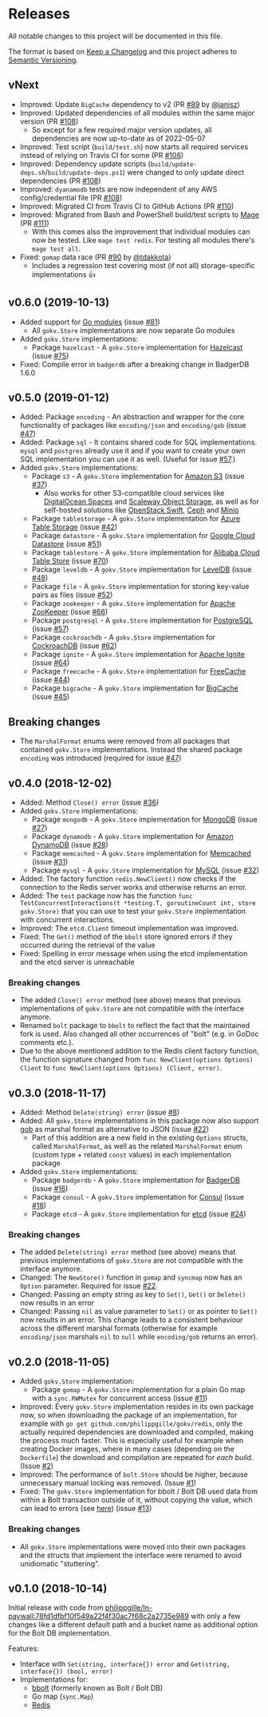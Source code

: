 Releases
========

All notable changes to this project will be documented in this file.

The format is based on [Keep a Changelog](http://keepachangelog.com/en/1.0.0/) and this project adheres to [Semantic Versioning](http://semver.org/spec/v2.0.0.html).

vNext
-----

- Improved: Update `BigCache` dependency to v2 (PR [#89](https://github.com/philippgille/gokv/pull/89) by [@janisz](https://github.com/janisz))
- Improved: Updated dependencies of all modules within the same major version (PR [#108](https://github.com/philippgille/gokv/pull/108))
    - So except for a few required major version updates, all dependencies are now up-to-date as of 2022-05-07
- Improved: Test script (`build/test.sh`) now starts all required services instead of relying on Travis CI for some (PR [#108](https://github.com/philippgille/gokv/pull/108))
- Improved: Dependency update scripts (`build/update-deps.sh`/`build/update-deps.ps1`) were changed to only update direct dependencies (PR [#108](https://github.com/philippgille/gokv/pull/108))
- Improved: `dyanamodb` tests are now independent of any AWS config/credential file (PR [#108](https://github.com/philippgille/gokv/pull/108))
- Improved: Migrated CI from Travis CI to GitHub Actions (PR [#110](https://github.com/philippgille/gokv/pull/110))
- Improved: Migrated from Bash and PowerShell build/test scripts to [Mage](https://github.com/magefile/mage) (PR [#111](https://github.com/philippgille/gokv/pull/111))
    - With this comes also the improvement that individual modules can now be tested. Like `mage test redis`. For testing all modules there's `mage test all`.
- Fixed: `gomap` data race (PR [#90](https://github.com/philippgille/gokv/pull/90) by [@tdakkota](https://github.com/tdakkota))
    - Includes a regression test covering most (if not all) storage-specific implementations 👍

v0.6.0 (2019-10-13)
-------------------

- Added support for [Go modules](https://github.com/golang/go/wiki/Modules) (issue [#81](https://github.com/philippgille/gokv/issues/81))
    - All `gokv.Store` implementations are now separate Go modules
- Added `gokv.Store` implementations:
    - Package `hazelcast` - A `gokv.Store` implementation for [Hazelcast](https://github.com/hazelcast/hazelcast) (issue [#75](https://github.com/philippgille/gokv/issues/75))
- Fixed: Compile error in `badgerdb` after a breaking change in BadgerDB 1.6.0

v0.5.0 (2019-01-12)
-------------------

- Added: Package `encoding` - An abstraction and wrapper for the core functionality of packages like `encoding/json` and `encoding/gob` (issue [#47](https://github.com/philippgille/gokv/issues/47))
- Added: Package `sql` - It contains shared code for SQL implementations. `mysql` and `postgres` already use it and if you want to create your own SQL implementation you can use it as well. (Useful for issue [#57](https://github.com/philippgille/gokv/issues/57).)
- Added `gokv.Store` implementations:
    - Package `s3` - A `gokv.Store` implementation for [Amazon S3](https://aws.amazon.com/s3/) (issue [#37](https://github.com/philippgille/gokv/issues/37))
        - Also works for other S3-compatible cloud services like [DigitalOcean Spaces](https://www.digitalocean.com/products/spaces/) and [Scaleway Object Storage](https://www.scaleway.com/object-storage/), as well as for self-hosted solutions like [OpenStack Swift](https://github.com/openstack/swift), [Ceph](https://github.com/ceph/ceph) and [Minio](https://github.com/minio/minio)
    - Package `tablestorage` - A `gokv.Store` implementation for [Azure Table Storage](https://azure.microsoft.com/en-us/services/storage/tables/) (issue [#42](https://github.com/philippgille/gokv/issues/42))
    - Package `datastore` - A `gokv.Store` implementation for [Google Cloud Datastore](https://cloud.google.com/datastore/) (issue [#51](https://github.com/philippgille/gokv/issues/51))
    - Package `tablestore` - A `gokv.Store` implementation for [Alibaba Cloud Table Store](https://www.alibabacloud.com/de/product/table-store) (issue [#70](https://github.com/philippgille/gokv/issues/70))
    - Package `leveldb` - A `gokv.Store` implementation for [LevelDB](https://github.com/syndtr/goleveldb) (issue [#48](https://github.com/philippgille/gokv/issues/48))
    - Package `file` - A `gokv.Store` implementation for storing key-value pairs as files (issue [#52](https://github.com/philippgille/gokv/issues/52))
    - Package `zookeeper` - A `gokv.Store` implementation for [Apache ZooKeeper](https://github.com/apache/zookeeper) (issue [#66](https://github.com/philippgille/gokv/issues/66))
    - Package `postgresql` - A `gokv.Store` implementation for [PostgreSQL](https://github.com/postgres/postgres) (issue [#57](https://github.com/philippgille/gokv/issues/57))
    - Package `cockroachdb` - A `gokv.Store` implementation for [CockroachDB](https://github.com/cockroachdb/cockroach) (issue [#62](https://github.com/philippgille/gokv/issues/62))
    - Package `ignite` - A `gokv.Store` implementation for [Apache Ignite](https://github.com/apache/ignite) (issue [#64](https://github.com/philippgille/gokv/issues/64))
    - Package `freecache` - A `gokv.Store` implementation for [FreeCache](https://github.com/coocood/freecache) (issue [#44](https://github.com/philippgille/gokv/issues/44))
    - Package `bigcache` - A `gokv.Store` implementation for [BigCache](https://github.com/allegro/bigcache) (issue [#45](https://github.com/philippgille/gokv/issues/45))

Breaking changes
----------------

- The `MarshalFormat` enums were removed from all packages that contained `gokv.Store` implementations. Instead the shared package `encoding` was introduced (required for issue [#47](https://github.com/philippgille/gokv/issues/47))

v0.4.0 (2018-12-02)
-------------------

- Added: Method `Close() error` (issue [#36](https://github.com/philippgille/gokv/issues/36))
- Added `gokv.Store` implementations:
    - Package `mongodb` - A `gokv.Store` implementation for [MongoDB](https://github.com/mongodb/mongo) (issue [#27](https://github.com/philippgille/gokv/issues/27))
    - Package `dynamodb` - A `gokv.Store` implementation for [Amazon DynamoDB](https://aws.amazon.com/dynamodb/) (issue [#28](https://github.com/philippgille/gokv/issues/28))
    - Package `memcached` - A `gokv.Store` implementation for [Memcached](https://github.com/memcached/memcached) (issue [#31](https://github.com/philippgille/gokv/issues/31))
    - Package `mysql` - A `gokv.Store` implementation for [MySQL](https://github.com/mysql/mysql-server) (issue [#32](https://github.com/philippgille/gokv/issues/32))
- Added: The factory function `redis.NewClient()` now checks if the connection to the Redis server works and otherwise returns an error.
- Added: The `test` package now has the function `func TestConcurrentInteractions(t *testing.T, goroutineCount int, store gokv.Store)` that you can use to test your `gokv.Store` implementation with concurrent interactions.
- Improved: The `etcd.Client` timeout implementation was improved.
- Fixed: The `Get()` method of the `bbolt` store ignored errors if they occurred during the retrieval of the value
- Fixed: Spelling in error message when using the etcd implementation and the etcd server is unreachable

### Breaking changes

- The added `Close() error` method (see above) means that previous implementations of `gokv.Store` are not compatible with the interface anymore.
- Renamed `bolt` package to `bbolt` to reflect the fact that the maintained fork is used. Also changed all other occurrences of "bolt" (e.g. in GoDoc comments etc.).
- Due to the above mentioned addition to the Redis client factory function, the function signature changed from `func NewClient(options Options) Client` to `func NewClient(options Options) (Client, error)`.

v0.3.0 (2018-11-17)
-------------------

- Added: Method `Delete(string) error` (issue [#8](https://github.com/philippgille/gokv/issues/8))
- Added: All `gokv.Store` implementations in this package now also support [gob](https://blog.golang.org/gobs-of-data) as marshal format as alternative to JSON (issue [#22](https://github.com/philippgille/gokv/issues/22))
    - Part of this addition are a new field in the existing `Options` structs, called `MarshalFormat`, as well as the related `MarshalFormat` enum (custom type + related `const` values) in each implementation package
- Added `gokv.Store` implementations:
    - Package `badgerdb` - A `gokv.Store` implementation for [BadgerDB](https://github.com/dgraph-io/badger) (issue [#16](https://github.com/philippgille/gokv/issues/16))
    - Package `consul` - A `gokv.Store` implementation for [Consul](https://github.com/hashicorp/consul) (issue [#18](https://github.com/philippgille/gokv/issues/18))
    - Package `etcd` - A `gokv.Store` implementation for [etcd](https://github.com/etcd-io/etcd) (issue [#24](https://github.com/philippgille/gokv/issues/24))

### Breaking changes

- The added `Delete(string) error` method (see above) means that previous implementations of `gokv.Store` are not compatible with the interface anymore.
- Changed: The `NewStore()` function in `gomap` and `syncmap` now has an `Option` parameter. Required for issue [#22](https://github.com/philippgille/gokv/issues/22).
- Changed: Passing an empty string as key to `Set()`, `Get()` or `Delete()` now results in an error
- Changed: Passing `nil` as value parameter to `Set()` or as pointer to `Get()` now results in an error. This change leads to a consistent behaviour across the different marshal formats (otherwise for example `encoding/json` marshals `nil` to `null` while `encoding/gob` returns an error).

v0.2.0 (2018-11-05)
-------------------

- Added `gokv.Store` implementation:
    - Package `gomap` - A `gokv.Store` implementation for a plain Go map with a `sync.RWMutex` for concurrent access (issue [#11](https://github.com/philippgille/gokv/issues/11))
- Improved: Every `gokv.Store` implementation resides in its own package now, so when downloading the package of an implementation, for example with `go get github.com/philippgille/gokv/redis`, only the actually required dependencies are downloaded and compiled, making the process much faster. This is especially useful for example when creating Docker images, where in many cases (depending on the `Dockerfile`) the download and compilation are repeated for *each build*. (Issue [#2](https://github.com/philippgille/gokv/issues/2))
- Improved: The performance of `bolt.Store` should be higher, because unnecessary manual locking was removed. (Issue [#1](https://github.com/philippgille/gokv/issues/1))
- Fixed: The `gokv.Store` implementation for bbolt / Bolt DB used data from within a Bolt transaction outside of it, without copying the value, which can lead to errors (see [here](https://github.com/etcd-io/bbolt/blob/76a4670663d125b6b89d47ea3cc659a282d87c28/doc.go#L38)) (issue [#13](https://github.com/philippgille/gokv/issues/13))

### Breaking changes

- All `gokv.Store` implementations were moved into their own packages and the structs that implement the interface were renamed to avoid unidiomatic "stuttering".

v0.1.0 (2018-10-14)
-------------------

Initial release with code from [philippgille/ln-paywall:78fd1dfbf10f549a22f4f30ac7f68c2a2735e989](https://github.com/philippgille/ln-paywall/tree/78fd1dfbf10f549a22f4f30ac7f68c2a2735e989) with only a few changes like a different default path and a bucket name as additional option for the Bolt DB implementation.

Features:

- Interface with `Set(string, interface{}) error` and `Get(string, interface{}) (bool, error)`
- Implementations for:
    - [bbolt](https://github.com/etcd-io/bbolt) (formerly known as Bolt / Bolt DB)
    - Go map (`sync.Map`)
    - [Redis](https://github.com/antirez/redis)
